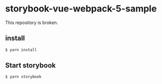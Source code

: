 # storybook-vue-webpack-5-sample

This repository is broken.

## install

```bash
$ yarn install
```

## Start storybook

```bash
$ yarn storybook
```